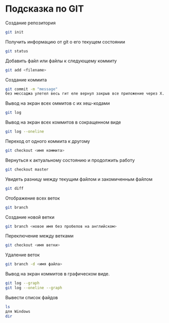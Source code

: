 # Подсказка по GIT

Создание репозитория
```sh
git init
```

Получить информацию от git о его текущем состоянии
```sh
git status
```

Добавить файл или файлы к следующему коммиту
```sh
git add <filename>
```

Создание коммита
```sh
git commit -m "message"
без мессаджа улетел весь гит еле вернул закрыв все приложение через Х. Рекомендовано выходть из редактора Windows через нажатие клавиш Esc : w q
```
Вывод на экран всех оммитов с их хеш-кодами
```sh
git log
```
Вывод на экран всех коммитов в сокращенном виде
```sh
git log --oneline
```
Переход от одного коммита к другому
```sh
git checkout <имя коммита>
```
Вернуться к актуальному состоянию и продолжить работу
```sh
git checkout master
```
Увидеть разницу между текущим файлом и закомиченным файлом
```sh
git diff
```
Отображение всех веток
```sh
git branch
```
Создание новой ветки
```sh
git branch <новое имя без пробелов на английском>
```
Переключение между ветками
```sh
git checkout <имя ветки>
```
Удаление веток
```sh
git branch -d <имя файла>
```
Вывод на экран коммитов в графическом виде.
```sh
git log --graph
git log --oneline --graph
```
Вывести список файдов
```sh
ls
для Windows
dir
```
 